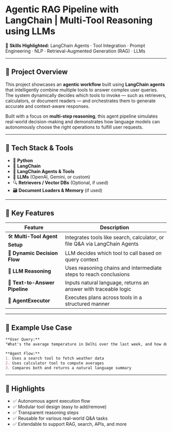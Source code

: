 
# Agentic RAG Pipeline with LangChain | Multi-Tool Reasoning using LLMs

📂 **Skills Highlighted:** LangChain Agents · Tool Integration · Prompt Engineering · NLP · Retrieval-Augmented Generation (RAG) · LLMs

---

## 📘 Project Overview

This project showcases an **agentic workflow** built using **LangChain agents** that intelligently combine multiple tools to answer complex user queries. The system dynamically decides which tools to invoke — such as retrievers, calculators, or document readers — and orchestrates them to generate accurate and context-aware responses.

Built with a focus on **multi-step reasoning**, this agent pipeline simulates real-world decision-making and demonstrates how language models can autonomously choose the right operations to fulfill user requests.

---

## 🔧 Tech Stack & Tools

* 🐍 **Python**
* 🔗 **LangChain**
* 🤖 **LangChain Agents & Tools**
* 🧠 **LLMs** (OpenAI, Gemini, or custom)
* 🔍 **Retrievers / Vector DBs** (Optional, if used)
* 🗃️ **Document Loaders & Memory** (if used)

---

## 🧩 Key Features

| Feature                        | Description                                                                 |
| ------------------------------ | --------------------------------------------------------------------------- |
| 🛠️ **Multi-Tool Agent Setup** | Integrates tools like search, calculator, or file Q\&A via LangChain Agents |
| 🔄 **Dynamic Decision Flow**   | LLM decides which tool to call based on query context                       |
| 🧠 **LLM Reasoning**           | Uses reasoning chains and intermediate steps to reach conclusions           |
| 📄 **Text-to-Answer Pipeline** | Inputs natural language, returns an answer with traceable logic             |
| 🚀 **AgentExecutor**           | Executes plans across tools in a structured manner                          |

---

## 🧪 Example Use Case

```markdown
**User Query:**  
"What's the average temperature in Delhi over the last week, and how does it compare to Mumbai?"

**Agent Flow:**  
1. Uses a search tool to fetch weather data  
2. Uses calculator tool to compute averages  
3. Compares both and returns a natural language summary  
```

---

## 📌 Highlights

* ✅ Autonomous agent execution flow
* ✅ Modular tool design (easy to add/remove)
* ✅ Transparent reasoning steps
* ✅ Reusable for various real-world Q\&A tasks
* ✅ Extendable to support RAG, search, APIs, and more


